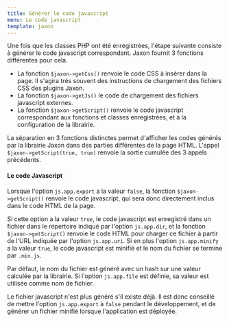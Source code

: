 ```yaml
---
title: Générer le code javascript
menu: Le code javascript
template: jaxon
---
```


Une fois que les classes PHP ont été enregistrées, l'étape suivante consiste à générer le code javascript correspondant.
Jaxon fournit 3 fonctions différentes pour cela.

- La fonction `$jaxon->getCss()` renvoie le code CSS à insérer dans la page. Il s'agira très souvent des instructions de chargement des fichiers CSS des plugins Jaxon.
- La fonction `$jaxon->getJs()` le code de chargement des fichiers javascript externes.
- La fonction `$jaxon->getScript()` renvoie le code javascript correspondant aux fonctions et classes enregistrées, et à la configuration de la librairie.

La séparation en 3 fonctions distinctes permet d'afficher les codes générés par la librairie Jaxon dans des parties différentes de la page HTML.
L'appel `$jaxon->getScript(true, true)` renvoie la sortie cumulée des 3 appels précédents.

#### Le code Javascript

Lorsque l'option `js.app.export` a la valeur `false`, la fonction `$jaxon->getScript()` renvoie le code javascript, qui sera donc directement inclus dans le code HTML de la page.

Si cette option a la valeur `true`, le code javascript est enregistré dans un fichier dans le répertoire indiqué par l'option `js.app.dir`,
et la fonction `$jaxon->getScript()` renvoie le code HTML pour charger ce fichier à partir de l'URL indiquée par l'option `js.app.uri`.
Si en plus l'option `js.app.minify` a la valeur `true`, le code javascript est minifié et le nom du fichier se termine par `.min.js`.

Par défaut, le nom du fichier est généré avec un hash sur une valeur calculée par la librairie.
Si l'option `js.app.file` est définie, sa valeur est utilisée comme nom de fichier.

Le fichier javascript n'est plus généré s'il existe déjà.
Il est donc conseillé de mettre l'option `js.app.export` à `false` pendant le développement, et de générer un fichier minifié lorsque l'application est déployée.
